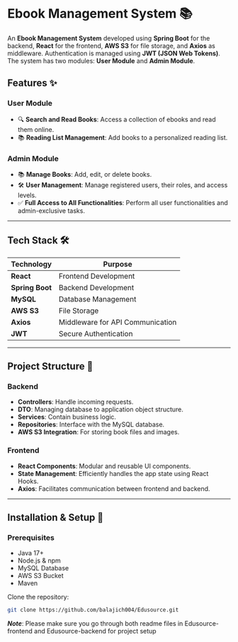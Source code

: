 # Ebook Management System 📚

An **Ebook Management System** developed using **Spring Boot** for the backend, **React** for the frontend, **AWS S3** for file storage, and **Axios** as middleware. Authentication is managed using **JWT (JSON Web Tokens)**. The system has two modules: **User Module** and **Admin Module**.

## Features ✨

### User Module
- 🔍 **Search and Read Books**: Access a collection of ebooks and read them online.
- 📚 **Reading List Management**: Add books to a personalized reading list.

### Admin Module
- 📚 **Manage Books**: Add, edit, or delete books.
- 🛠 **User Management**: Manage registered users, their roles, and access levels.
- ✅ **Full Access to All Functionalities**: Perform all user functionalities and admin-exclusive tasks.

---

## Tech Stack 🛠

| Technology       | Purpose                          |
|------------------|----------------------------------|
| **React**        | Frontend Development            |
| **Spring Boot**  | Backend Development             |
| **MySQL**        | Database Management             |
| **AWS S3**       | File Storage                    |
| **Axios**        | Middleware for API Communication |
| **JWT**          | Secure Authentication           |

---

## Project Structure 📂

### Backend
- **Controllers**: Handle incoming requests.
- **DTO**: Managing database to application object structure.
- **Services**: Contain business logic.
- **Repositories**: Interface with the MySQL database.
- **AWS S3 Integration**: For storing book files and images.

### Frontend
- **React Components**: Modular and reusable UI components.
- **State Management**: Efficiently handles the app state using React Hooks.
- **Axios**: Facilitates communication between frontend and backend.

---

## Installation & Setup 🚀

### Prerequisites
- Java 17+
- Node.js & npm
- MySQL Database
- AWS S3 Bucket
- Maven

Clone the repository:
   ```bash
   git clone https://github.com/balajich004/Edusource.git
   ```
***Note***: Please make sure you go through both readme files in Edusource-frontend and Edusource-backend for project setup
